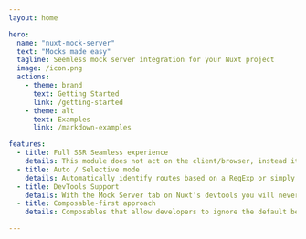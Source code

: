 ```yaml
---
layout: home

hero:
  name: "nuxt-mock-server"
  text: "Mocks made easy"
  tagline: Seemless mock server integration for your Nuxt project
  image: /icon.png
  actions:
    - theme: brand
      text: Getting Started
      link: /getting-started
    - theme: alt
      text: Examples
      link: /markdown-examples

features:
  - title: Full SSR Seamless experience
    details: This module does not act on the client/browser, instead it's the routes that are mocked, just like if they were permanently and timelessly cached
  - title: Auto / Selective mode
    details: Automatically identify routes based on a RegExp or simply use the selective mode where the developer has full control on which routes are to be considered.
  - title: DevTools Support
    details: With the Mock Server tab on Nuxt's devtools you will never loose track of which group of mocks (Presets) you are looking at.
  - title: Composable-first approach
    details: Composables that allow developers to ignore the default behaviour of nuxt-mock-server and instead dictate where, what and when the mocking actions will be taken.

---
```

